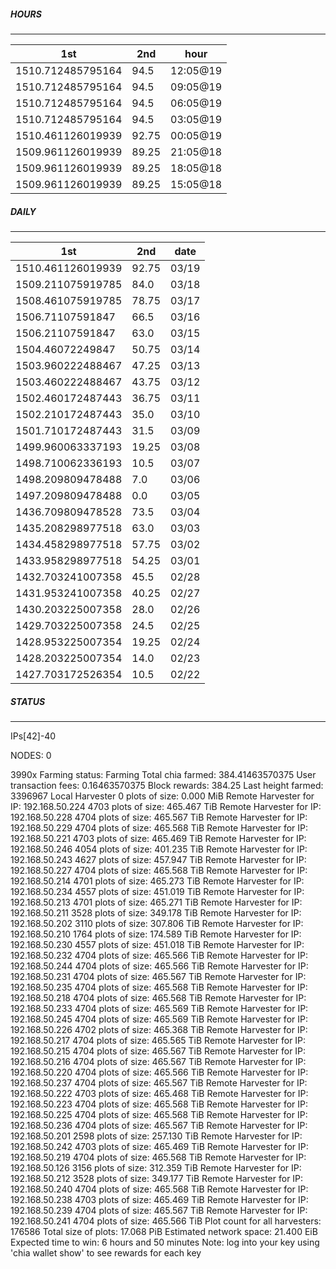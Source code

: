 ##### HOURS
-------

| 1st | 2nd | hour |
|---|----|-----|
|1510.712485795164 | 94.5 | 12:05@19 |
|1510.712485795164 | 94.5 | 09:05@19 |
|1510.712485795164 | 94.5 | 06:05@19 |
|1510.712485795164 | 94.5 | 03:05@19 |
|1510.461126019939 | 92.75 | 00:05@19 |
|1509.961126019939 | 89.25 | 21:05@18 |
|1509.961126019939 | 89.25 | 18:05@18 |
|1509.961126019939 | 89.25 | 15:05@18 |

##### DAILY
-------

| 1st | 2nd | date |
|---|----|-----|
|1510.461126019939 | 92.75 | 03/19 |
|1509.211075919785 | 84.0 | 03/18 |
|1508.461075919785 | 78.75 | 03/17 |
|1506.71107591847 | 66.5 | 03/16 |
|1506.21107591847 | 63.0 | 03/15 |
|1504.46072249847 | 50.75 | 03/14 |
|1503.960222488467 | 47.25 | 03/13 |
|1503.460222488467 | 43.75 | 03/12 |
|1502.460172487443 | 36.75 | 03/11 |
|1502.210172487443 | 35.0 | 03/10 |
|1501.710172487443 | 31.5 | 03/09 |
|1499.960063337193 | 19.25 | 03/08 |
|1498.710062336193 | 10.5 | 03/07 |
|1498.209809478488 | 7.0 | 03/06 |
|1497.209809478488 | 0.0 | 03/05 |
|1436.709809478528 | 73.5 | 03/04 |
|1435.208298977518 | 63.0 | 03/03 |
|1434.458298977518 | 57.75 | 03/02 |
|1433.958298977518 | 54.25 | 03/01 |
|1432.703241007358 | 45.5 | 02/28 |
|1431.953241007358 | 40.25 | 02/27 |
|1430.203225007358 | 28.0 | 02/26 |
|1429.703225007358 | 24.5 | 02/25 |
|1428.953225007354 | 19.25 | 02/24 |
|1428.203225007354 | 14.0 | 02/23 |
|1427.703172526354 | 10.5 | 02/22 |


##### STATUS
-------

IPs[42]-40

NODES: 0


3990x
Farming status: Farming
Total chia farmed: 384.41463570375
User transaction fees: 0.16463570375
Block rewards: 384.25
Last height farmed: 3396967
Local Harvester
   0 plots of size: 0.000 MiB
Remote Harvester for IP: 192.168.50.224
   4703 plots of size: 465.467 TiB
Remote Harvester for IP: 192.168.50.228
   4704 plots of size: 465.567 TiB
Remote Harvester for IP: 192.168.50.229
   4704 plots of size: 465.568 TiB
Remote Harvester for IP: 192.168.50.221
   4703 plots of size: 465.469 TiB
Remote Harvester for IP: 192.168.50.246
   4054 plots of size: 401.235 TiB
Remote Harvester for IP: 192.168.50.243
   4627 plots of size: 457.947 TiB
Remote Harvester for IP: 192.168.50.227
   4704 plots of size: 465.568 TiB
Remote Harvester for IP: 192.168.50.214
   4701 plots of size: 465.273 TiB
Remote Harvester for IP: 192.168.50.234
   4557 plots of size: 451.019 TiB
Remote Harvester for IP: 192.168.50.213
   4701 plots of size: 465.271 TiB
Remote Harvester for IP: 192.168.50.211
   3528 plots of size: 349.178 TiB
Remote Harvester for IP: 192.168.50.202
   3110 plots of size: 307.806 TiB
Remote Harvester for IP: 192.168.50.210
   1764 plots of size: 174.589 TiB
Remote Harvester for IP: 192.168.50.230
   4557 plots of size: 451.018 TiB
Remote Harvester for IP: 192.168.50.232
   4704 plots of size: 465.566 TiB
Remote Harvester for IP: 192.168.50.244
   4704 plots of size: 465.566 TiB
Remote Harvester for IP: 192.168.50.231
   4704 plots of size: 465.567 TiB
Remote Harvester for IP: 192.168.50.235
   4704 plots of size: 465.568 TiB
Remote Harvester for IP: 192.168.50.218
   4704 plots of size: 465.568 TiB
Remote Harvester for IP: 192.168.50.233
   4704 plots of size: 465.569 TiB
Remote Harvester for IP: 192.168.50.245
   4704 plots of size: 465.569 TiB
Remote Harvester for IP: 192.168.50.226
   4702 plots of size: 465.368 TiB
Remote Harvester for IP: 192.168.50.217
   4704 plots of size: 465.565 TiB
Remote Harvester for IP: 192.168.50.215
   4704 plots of size: 465.567 TiB
Remote Harvester for IP: 192.168.50.216
   4704 plots of size: 465.567 TiB
Remote Harvester for IP: 192.168.50.220
   4704 plots of size: 465.566 TiB
Remote Harvester for IP: 192.168.50.237
   4704 plots of size: 465.567 TiB
Remote Harvester for IP: 192.168.50.222
   4703 plots of size: 465.468 TiB
Remote Harvester for IP: 192.168.50.223
   4704 plots of size: 465.568 TiB
Remote Harvester for IP: 192.168.50.225
   4704 plots of size: 465.568 TiB
Remote Harvester for IP: 192.168.50.236
   4704 plots of size: 465.567 TiB
Remote Harvester for IP: 192.168.50.201
   2598 plots of size: 257.130 TiB
Remote Harvester for IP: 192.168.50.242
   4703 plots of size: 465.469 TiB
Remote Harvester for IP: 192.168.50.219
   4704 plots of size: 465.568 TiB
Remote Harvester for IP: 192.168.50.126
   3156 plots of size: 312.359 TiB
Remote Harvester for IP: 192.168.50.212
   3528 plots of size: 349.177 TiB
Remote Harvester for IP: 192.168.50.240
   4704 plots of size: 465.568 TiB
Remote Harvester for IP: 192.168.50.238
   4703 plots of size: 465.469 TiB
Remote Harvester for IP: 192.168.50.239
   4704 plots of size: 465.567 TiB
Remote Harvester for IP: 192.168.50.241
   4704 plots of size: 465.566 TiB
Plot count for all harvesters: 176586
Total size of plots: 17.068 PiB
Estimated network space: 21.400 EiB
Expected time to win: 6 hours and 50 minutes
Note: log into your key using 'chia wallet show' to see rewards for each key
